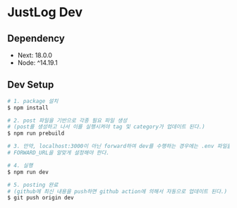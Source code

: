 # JustLog Dev

## Dependency

- Next: 18.0.0
- Node: ^14.19.1

## Dev Setup

```bash
# 1. package 설치
$ npm install

# 2. post 파일을 기반으로 각종 필요 파일 생성
# (post를 생성하고 나서 이를 실행시켜야 tag 및 category가 업데이트 된다.)
$ npm run prebuild

# 3. 만약, localhost:3000이 아닌 forward하여 dev를 수행하는 경우에는 .env 파일을 생성해야하며,
# FORWARD_URL을 알맞게 설정해야 한다.

# 4. 실행
$ npm run dev

# 5. posting 완료
# (github에 최신 내용을 push하면 github action에 의해서 자동으로 업데이트 된다.)
$ git push origin dev
```
